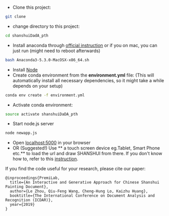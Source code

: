 * Clone this project:
``` bash
git clone
```
* change directory to this project:
``` bash
cd shanshuiDadA_pth
```
* Install anaconda through [official instruction](https://www.anaconda.com/download/) or if you on mac, you can just run (might need to reboot afterwards)
``` bash
bash Anaconda3-5.3.0-MacOSX-x86_64.sh
```
* Install [Node](https://nodejs.org/en/download/package-manager/)
* Create conda environment from the **environment.yml** file:
(This will automatically install all necessary dependencies, so it might take a while depends on your setup)
``` bash
conda env create -f environment.yml
```
* Activate conda environment:
``` bash
source activate shanshuiDaDA_pth
```
* Start node.js server
``` bash
node newapp.js
```
* Open [localhost:5000](http://localhost:5000/) in your browser
* OR (Suggested!) Use ** a touch screen device eg.Tablet, Smart Phone etc.** to load the url and draw SHANSHUI from there. If you don't know how to, refer to this [instruction]().

If you find the code useful for your research, please cite our paper:

    @inproceedings{PremiLab,
      title={An Interactive and Generative Approach for Chinese Shanshui Painting Document},
      author={Le Zhou, Qiu-Feng Wang, Cheng-Hung Lo, Kaizhu Huang},
      booktitle={The International Conference on Document Analysis and Recognition (ICDAR)},
      year={2019}
    }